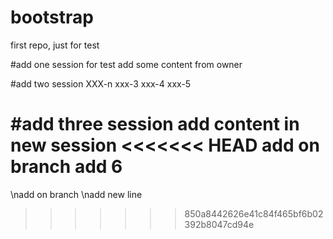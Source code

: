# bootstrap
first repo, just for test

#add one session for test
add some content from owner

#add two session
XXX-n
xxx-3
xxx-4
xxx-5

#add three session
add content in new session
<<<<<<< HEAD
add on branch
add 6
=======
\nadd on branch
\nadd new line
>>>>>>> 850a8442626e41c84f465bf6b02392b8047cd94e
